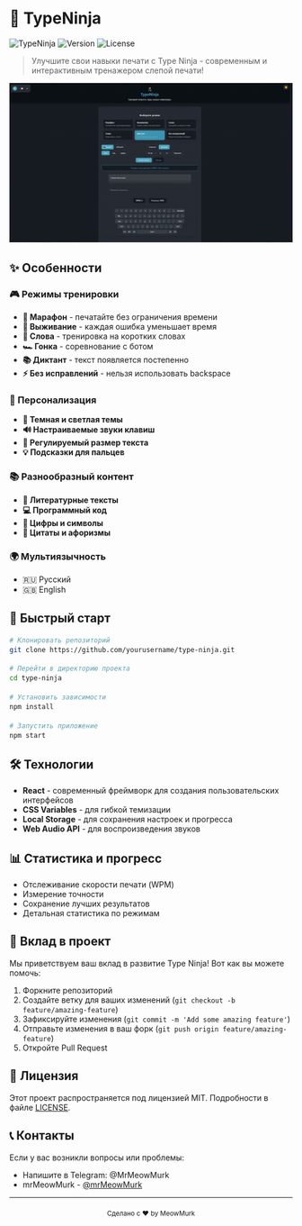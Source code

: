 # 🚀 TypeNinja

![TypeNinja](https://img.shields.io/badge/TypeNinja-7f5af0?style=for-the-badge&logo=react)
![Version](https://img.shields.io/badge/version-1.0.0-blue.svg?style=for-the-badge)
![License](https://img.shields.io/badge/license-MIT-green.svg?style=for-the-badge)

> Улучшите свои навыки печати с Type Ninja - современным и интерактивным тренажером слепой печати!


<div align="center">
  <img src="preview.gif" alt="TypeNinja Preview" width="800"/>
</div>

## ✨ Особенности

### 🎮 Режимы тренировки
- **🏃 Марафон** - печатайте без ограничения времени
- **💪 Выживание** - каждая ошибка уменьшает время
- **📝 Слова** - тренировка на коротких словах
- **🏎️ Гонка** - соревнование с ботом
- **📚 Диктант** - текст появляется постепенно
- **⚡ Без исправлений** - нельзя использовать backspace

### 🌈 Персонализация
- **🎨 Темная и светлая темы**
- **🔊 Настраиваемые звуки клавиш**
- **📏 Регулируемый размер текста**
- **💡 Подсказки для пальцев**

### 📚 Разнообразный контент
- **📖 Литературные тексты**
- **💻 Программный код**
- **🔢 Цифры и символы**
- **💭 Цитаты и афоризмы**

### 🌍 Мультиязычность
- 🇷🇺 Русский
- 🇬🇧 English

## 🚀 Быстрый старт

```bash
# Клонировать репозиторий
git clone https://github.com/yourusername/type-ninja.git

# Перейти в директорию проекта
cd type-ninja

# Установить зависимости
npm install

# Запустить приложение
npm start
```

## 🛠️ Технологии

- **React** - современный фреймворк для создания пользовательских интерфейсов
- **CSS Variables** - для гибкой темизации
- **Local Storage** - для сохранения настроек и прогресса
- **Web Audio API** - для воспроизведения звуков

## 📊 Статистика и прогресс

- Отслеживание скорости печати (WPM)
- Измерение точности
- Сохранение лучших результатов
- Детальная статистика по режимам

## 🤝 Вклад в проект

Мы приветствуем ваш вклад в развитие Type Ninja! Вот как вы можете помочь:

1. Форкните репозиторий
2. Создайте ветку для ваших изменений (`git checkout -b feature/amazing-feature`)
3. Зафиксируйте изменения (`git commit -m 'Add some amazing feature'`)
4. Отправьте изменения в ваш форк (`git push origin feature/amazing-feature`)
5. Откройте Pull Request

## 📝 Лицензия

Этот проект распространяется под лицензией MIT. Подробности в файле [LICENSE](LICENSE).


## 📞 Контакты

Если у вас возникли вопросы или проблемы:
- Напишите в Telegram: @MrMeowMurk
- mrMeowMurk - [@mrMeowMurk](https://github.com/mrMeowMurk)

---

<div align="center">
  <sub>Сделано с ❤️ by MeowMurk</sub>
</div>
